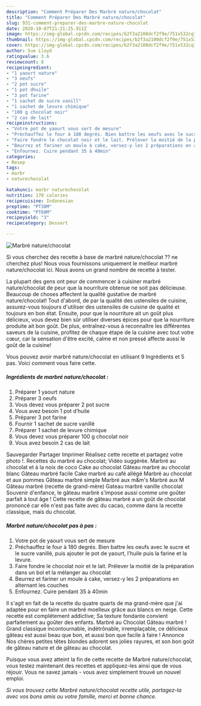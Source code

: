 ```yaml
---
description: "Comment Préparer Des Marbré nature/chocolat"
title: "Comment Préparer Des Marbré nature/chocolat"
slug: 931-comment-preparer-des-marbre-nature-chocolat
date: 2020-10-07T21:21:25.911Z
image: https://img-global.cpcdn.com/recipes/b2f3a2100dcf2f9e/751x532cq70/marbre-naturechocolat-photo-principale-de-la-recette.jpg
thumbnail: https://img-global.cpcdn.com/recipes/b2f3a2100dcf2f9e/751x532cq70/marbre-naturechocolat-photo-principale-de-la-recette.jpg
cover: https://img-global.cpcdn.com/recipes/b2f3a2100dcf2f9e/751x532cq70/marbre-naturechocolat-photo-principale-de-la-recette.jpg
author: Sue Lloyd
ratingvalue: 3.6
reviewcount: 8
recipeingredient:
- "1 yaourt nature"
- "3 oeufs"
- "2 pot sucre"
- "1 pot dhuile"
- "3 pot farine"
- "1 sachet de sucre vanill"
- "1 sachet de levure chimique"
- "100 g chocolat noir"
- "2 cas de lait"
recipeinstructions:
- "Votre pot de yaourt vous sert de mesure"
- "Préchauffez le four à 180 degrés. Bien battre les oeufs avec le sucre et le sucre vanillé, puis ajouter le pot de yaourt, l’huile puis la farine et la levure."
- "Faire fondre le chocolat noir et le lait. Prélever la moitié de la préparation dans un bol et la mélanger au chocolat"
- "Beurrez et fariner un moule à cake, versez-y les 2 préparations en alternant les couches"
- "Enfournez. Cuire pendant 35 à 40min"
categories:
- Resep
tags:
- marbr
- naturechocolat

katakunci: marbr naturechocolat 
nutrition: 170 calories
recipecuisine: Indonesian
preptime: "PT38M"
cooktime: "PT60M"
recipeyield: "3"
recipecategory: Dessert

---
```



![Marbré nature/chocolat](https://img-global.cpcdn.com/recipes/b2f3a2100dcf2f9e/751x532cq70/marbre-naturechocolat-photo-principale-de-la-recette.jpg)

Si vous cherchez des recette à base de marbré nature/chocolat ?? ne cherchez plus! Nous vous fournissons uniquement le meilleur marbré nature/chocolat ici. Nous avons un grand nombre de recette à tester.

La plupart des gens ont peur de commencer à cuisiner marbré nature/chocolat de peur que la nourriture obtenue ne soit pas délicieuse. Beaucoup de choses affectent la qualité gustative de marbré nature/chocolat! Tout d'abord, de par la qualité des ustensiles de cuisine, assurez-vous toujours d'utiliser des ustensiles de cuisine de qualité et toujours en bon état. Ensuite, pour que la nourriture ait un goût plus délicieux, vous devez bien sûr utiliser diverses épices pour que la nourriture produite ait bon goût. De plus, entraînez-vous à reconnaître les différentes saveurs de la cuisine, profitez de chaque étape de la cuisine avec tout votre cœur, car la sensation d'être excité, calme et non pressé affecte aussi le goût de la cuisine!

<!--inarticleads1-->

Vous pouvez avoir marbré nature/chocolat en utilisant 9 Ingrédients et 5 pas. Voici comment vous faire cette.

##### Ingrédients de marbré nature/chocolat :

1. Préparer 1 yaourt nature
1. Préparer 3 oeufs
1. Vous devez vous préparer 2 pot sucre
1. Vous avez besoin 1 pot d’huile
1. Préparer 3 pot farine
1. Fournir 1 sachet de sucre vanillé
1. Préparer 1 sachet de levure chimique
1. Vous devez vous préparer 100 g chocolat noir
1. Vous avez besoin 2 cas de lait


Sauvegarder Partager Imprimer Réalisez cette recette et partagez votre photo !. Recettes du marbré au chocolat; Vidéo suggérée. Marbré au chocolat et à la noix de coco Cake au chocolat Gâteau marbré au chocolat blanc Gâteau marbré facile Cake marbré au café allégé Marbré au chocolat et aux pommes Gâteau marbré simple Marbré aux m&amp;m&#39;s Marbré aux M Gâteau marbré (recette de grand-mère) Gateau marbré vanille chocolat Souvenir d&#39;enfance, le gâteau marbré s&#39;impose aussi comme une goûter parfait à tout âge ! Cette recette de gâteau marbré a un goût de chocolat prononcé car elle n&#39;est pas faite avec du cacao, comme dans la recette classique, mais du chocolat. 

<!--inarticleads2-->

##### Marbré nature/chocolat pas à pas :

1. Votre pot de yaourt vous sert de mesure
1. Préchauffez le four à 180 degrés. Bien battre les oeufs avec le sucre et le sucre vanillé, puis ajouter le pot de yaourt, l’huile puis la farine et la levure.
1. Faire fondre le chocolat noir et le lait. Prélever la moitié de la préparation dans un bol et la mélanger au chocolat
1. Beurrez et fariner un moule à cake, versez-y les 2 préparations en alternant les couches
1. Enfournez. Cuire pendant 35 à 40min


Il s&#39;agit en fait de la recette du quatre quarts de ma grand-mère que j&#39;ai adaptée pour en faire un marbré moelleux grâce aux blancs en neige. Cette recette est complétement addictive; Sa texture fondante convient parfaitement au goûter des enfants. Marbré au Chocolat Gâteau marbré ! Grand classique incontournable, indétrônable, irremplaçable, ce délicieux gâteau est aussi beau que bon, et aussi bon que facile à faire ! Annonce Nos chères petites têtes blondes adorent ses jolies rayures, et son bon goût de gâteau nature et de gâteau au chocolat. 

<!--inarticleads1-->

<p>
Puisque vous avez atteint la fin de cette recette de Marbré nature/chocolat, vous testez maintenant des recettes et appliquez-les ainsi que de vous réjouir. Vous ne savez jamais - vous avez simplement trouvé un nouvel emploi.
</p>

<p>
<i>Si vous trouvez cette Marbré nature/chocolat recette utile, partagez-la avec vos bons amis ou votre famille, merci et bonne chance.</i>
</p>
